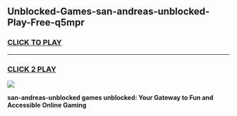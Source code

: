 
## Unblocked-Games-san-andreas-unblocked-Play-Free-q5mpr
<h3>
<a href="https://premium76.site?title=san-andreas-unblocked&ref=23A">CLICK TO PLAY</a></h3>
<hr>

<h3>
<a href="https://premium76.site?title=san-andreas-unblocked&ref=23A">CLICK 2 PLAY</a>
  
</h3>

<a href="https://premium76.site?title=san-andreas-unblocked&ref=23A"><img src="https://clearcache.store/games.png"></a>


**san-andreas-unblocked games unblocked: Your Gateway to Fun and Accessible Online Gaming**
